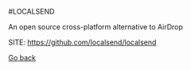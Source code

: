 #LOCALSEND

   An open source cross-platform alternative to AirDrop

 SITE: https://github.com/localsend/localsend

 [Go back](https://portable-linux-apps.github.io/apps.html)
